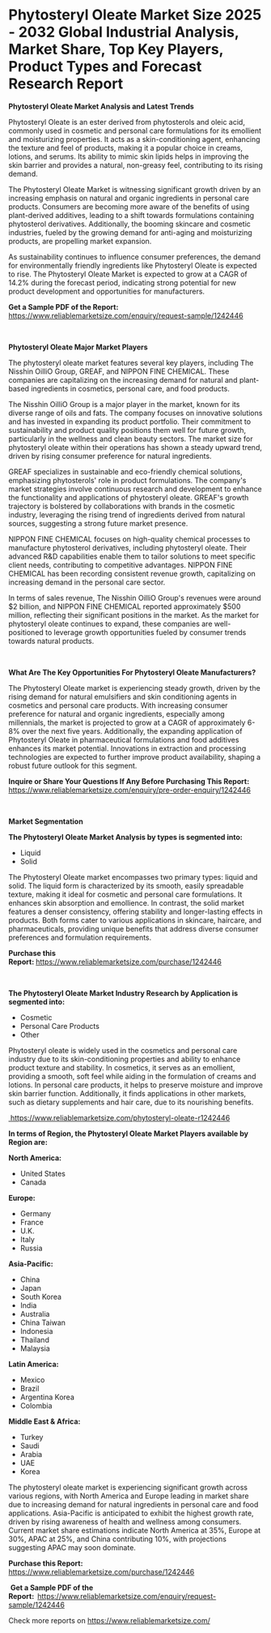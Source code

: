 <p><h1>Phytosteryl Oleate Market Size 2025 - 2032 Global Industrial Analysis, Market Share, Top Key Players, Product Types and Forecast Research Report</h1></p><p><strong>Phytosteryl Oleate Market Analysis and Latest Trends</strong></p>
<p><p>Phytosteryl Oleate is an ester derived from phytosterols and oleic acid, commonly used in cosmetic and personal care formulations for its emollient and moisturizing properties. It acts as a skin-conditioning agent, enhancing the texture and feel of products, making it a popular choice in creams, lotions, and serums. Its ability to mimic skin lipids helps in improving the skin barrier and provides a natural, non-greasy feel, contributing to its rising demand.</p><p>The Phytosteryl Oleate Market is witnessing significant growth driven by an increasing emphasis on natural and organic ingredients in personal care products. Consumers are becoming more aware of the benefits of using plant-derived additives, leading to a shift towards formulations containing phytosterol derivatives. Additionally, the booming skincare and cosmetic industries, fueled by the growing demand for anti-aging and moisturizing products, are propelling market expansion.</p><p>As sustainability continues to influence consumer preferences, the demand for environmentally friendly ingredients like Phytosteryl Oleate is expected to rise. The Phytosteryl Oleate Market is expected to grow at a CAGR of 14.2% during the forecast period, indicating strong potential for new product development and opportunities for manufacturers.</p></p>
<p><strong>Get a Sample PDF of the Report:&nbsp;</strong> <a href="https://www.reliablemarketsize.com/enquiry/request-sample/1242446?utm_campaign=3248&utm_medium=2&utm_source=Github&utm_content=ia&utm_term=02042025&utm_id=phytosteryl-oleate">https://www.reliablemarketsize.com/enquiry/request-sample/1242446</a></p>
<p>&nbsp;</p>
<p><strong>Phytosteryl Oleate Major Market Players</strong></p>
<p><p>The phytosteryl oleate market features several key players, including The Nisshin OilliO Group, GREAF, and NIPPON FINE CHEMICAL. These companies are capitalizing on the increasing demand for natural and plant-based ingredients in cosmetics, personal care, and food products.</p><p>The Nisshin OilliO Group is a major player in the market, known for its diverse range of oils and fats. The company focuses on innovative solutions and has invested in expanding its product portfolio. Their commitment to sustainability and product quality positions them well for future growth, particularly in the wellness and clean beauty sectors. The market size for phytosteryl oleate within their operations has shown a steady upward trend, driven by rising consumer preference for natural ingredients.</p><p>GREAF specializes in sustainable and eco-friendly chemical solutions, emphasizing phytosterols' role in product formulations. The company's market strategies involve continuous research and development to enhance the functionality and applications of phytosteryl oleate. GREAF's growth trajectory is bolstered by collaborations with brands in the cosmetic industry, leveraging the rising trend of ingredients derived from natural sources, suggesting a strong future market presence.</p><p>NIPPON FINE CHEMICAL focuses on high-quality chemical processes to manufacture phytosterol derivatives, including phytosteryl oleate. Their advanced R&D capabilities enable them to tailor solutions to meet specific client needs, contributing to competitive advantages. NIPPON FINE CHEMICAL has been recording consistent revenue growth, capitalizing on increasing demand in the personal care sector.</p><p>In terms of sales revenue, The Nisshin OilliO Group's revenues were around $2 billion, and NIPPON FINE CHEMICAL reported approximately $500 million, reflecting their significant positions in the market. As the market for phytosteryl oleate continues to expand, these companies are well-positioned to leverage growth opportunities fueled by consumer trends towards natural products.</p></p>
<p>&nbsp;</p>
<p><strong>What Are The Key Opportunities For Phytosteryl Oleate Manufacturers?</strong></p>
<p><p>The Phytosteryl Oleate market is experiencing steady growth, driven by the rising demand for natural emulsifiers and skin conditioning agents in cosmetics and personal care products. With increasing consumer preference for natural and organic ingredients, especially among millennials, the market is projected to grow at a CAGR of approximately 6-8% over the next five years. Additionally, the expanding application of Phytosteryl Oleate in pharmaceutical formulations and food additives enhances its market potential. Innovations in extraction and processing technologies are expected to further improve product availability, shaping a robust future outlook for this segment.</p></p>
<p><strong>Inquire or Share Your Questions If Any Before Purchasing This Report:</strong> <a href="https://www.reliablemarketsize.com/enquiry/pre-order-enquiry/1242446?utm_campaign=3248&utm_medium=2&utm_source=Github&utm_content=ia&utm_term=02042025&utm_id=phytosteryl-oleate">https://www.reliablemarketsize.com/enquiry/pre-order-enquiry/1242446</a></p>
<p>&nbsp;</p>
<p><strong>Market Segmentation</strong></p>
<p><strong>The Phytosteryl Oleate Market Analysis by types is segmented into:</strong></p>
<p><ul><li>Liquid</li><li>Solid</li></ul></p>
<p><p>The Phytosteryl Oleate market encompasses two primary types: liquid and solid. The liquid form is characterized by its smooth, easily spreadable texture, making it ideal for cosmetic and personal care formulations. It enhances skin absorption and emollience. In contrast, the solid market features a denser consistency, offering stability and longer-lasting effects in products. Both forms cater to various applications in skincare, haircare, and pharmaceuticals, providing unique benefits that address diverse consumer preferences and formulation requirements.</p></p>
<p><strong>Purchase this Report:&nbsp;</strong><a href="https://www.reliablemarketsize.com/purchase/1242446?utm_campaign=3248&utm_medium=2&utm_source=Github&utm_content=ia&utm_term=02042025&utm_id=phytosteryl-oleate">https://www.reliablemarketsize.com/purchase/1242446</a></p>
<p>&nbsp;</p>
<p><strong>The Phytosteryl Oleate Market Industry Research by Application is segmented into:</strong></p>
<p><ul><li>Cosmetic</li><li>Personal Care Products</li><li>Other</li></ul></p>
<p><p>Phytosteryl oleate is widely used in the cosmetics and personal care industry due to its skin-conditioning properties and ability to enhance product texture and stability. In cosmetics, it serves as an emollient, providing a smooth, soft feel while aiding in the formulation of creams and lotions. In personal care products, it helps to preserve moisture and improve skin barrier function. Additionally, it finds applications in other markets, such as dietary supplements and hair care, due to its nourishing benefits.</p></p>
<p><a href="https://www.reliablemarketsize.com/phytosteryl-oleate-r1242446?utm_campaign=3248&utm_medium=2&utm_source=Github&utm_content=ia&utm_term=02042025&utm_id=phytosteryl-oleate">&nbsp;https://www.reliablemarketsize.com/phytosteryl-oleate-r1242446</a></p>
<p><strong>In terms of Region, the Phytosteryl Oleate Market Players available by Region are:</strong></p>
<p>
    <p> <strong> North America: </strong>
        <ul>
            <li>United States</li>
            <li>Canada</li>
        </ul>
        </p> 
    <p> <strong> Europe: </strong>
        <ul>
            <li>Germany</li>
            <li>France</li>
            <li>U.K.</li>
            <li>Italy</li>
            <li>Russia</li>
        </ul>
        </p> 
    <p> <strong> Asia-Pacific: </strong>
        <ul>
            <li>China</li>
            <li>Japan</li>
            <li>South Korea</li>
            <li>India</li>
            <li>Australia</li>
            <li>China Taiwan</li>
            <li>Indonesia</li>
            <li>Thailand</li>
            <li>Malaysia</li>
        </ul>
        </p> 
    <p> <strong> Latin America: </strong>
        <ul>
            <li>Mexico</li>
            <li>Brazil</li>
            <li>Argentina Korea</li>
            <li>Colombia</li>
        </ul>
        </p> 
    <p> <strong> Middle East & Africa: </strong>
        <ul>
            <li>Turkey</li>
            <li>Saudi</li>
            <li>Arabia</li>
            <li>UAE</li>
            <li>Korea</li>
        </ul>
    </p>
    </p>
<p><p>The phytosteryl oleate market is experiencing significant growth across various regions, with North America and Europe leading in market share due to increasing demand for natural ingredients in personal care and food applications. Asia-Pacific is anticipated to exhibit the highest growth rate, driven by rising awareness of health and wellness among consumers. Current market share estimations indicate North America at 35%, Europe at 30%, APAC at 25%, and China contributing 10%, with projections suggesting APAC may soon dominate.</p></p>
<p><strong>Purchase this Report: </strong><a href="https://www.reliablemarketsize.com/purchase/1242446?utm_campaign=3248&utm_medium=2&utm_source=Github&utm_content=ia&utm_term=02042025&utm_id=phytosteryl-oleate">https://www.reliablemarketsize.com/purchase/1242446</a></p>
<p>&nbsp;<strong>Get a Sample PDF of the Report:&nbsp;&nbsp;</strong><a href="https://www.reliablemarketsize.com/enquiry/request-sample/1242446?utm_campaign=3248&utm_medium=2&utm_source=Github&utm_content=ia&utm_term=02042025&utm_id=phytosteryl-oleate">https://www.reliablemarketsize.com/enquiry/request-sample/1242446</a></p>
<p><strong></strong></p>
<p>Check more reports on <a href="https://www.reliablemarketsize.com/?utm_campaign=3248&utm_medium=2&utm_source=Github&utm_content=ia&utm_term=02042025&utm_id=phytosteryl-oleate">https://www.reliablemarketsize.com/</a></p>